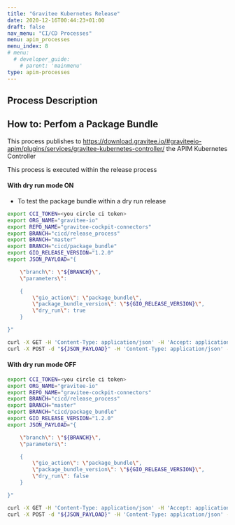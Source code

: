```yaml
---
title: "Gravitee Kubernetes Release"
date: 2020-12-16T00:44:23+01:00
draft: false
nav_menu: "CI/CD Processes"
menu: apim_processes
menu_index: 8
# menu:
  # developer_guide:
    # parent: 'mainmenu'
type: apim-processes
---
```


## Process Description


## How to: Perfom a Package Bundle

This process publishes to https://download.gravitee.io/#graviteeio-apim/plugins/services/gravitee-kubernetes-controller/ the APIM Kubernetes Controller

This process is executed within the release process

#### With dry run mode ON

* To test the package bundle within a dry run release

```bash
export CCI_TOKEN=<you circle ci token>
export ORG_NAME="gravitee-io"
export REPO_NAME="gravitee-cockpit-connectors"
export BRANCH="cicd/release_process"
export BRANCH="master"
export BRANCH="cicd/package_bundle"
export GIO_RELEASE_VERSION="1.2.0"
export JSON_PAYLOAD="{

    \"branch\": \"${BRANCH}\",
    \"parameters\":

    {
        \"gio_action\": \"package_bundle\",
        \"package_bundle_version\": \"${GIO_RELEASE_VERSION}\",
        \"dry_run\": true
    }

}"

curl -X GET -H 'Content-Type: application/json' -H 'Accept: application/json' -H "Circle-Token: ${CCI_TOKEN}" https://circleci.com/api/v2/me | jq .
curl -X POST -d "${JSON_PAYLOAD}" -H 'Content-Type: application/json' -H 'Accept: application/json' -H "Circle-Token: ${CCI_TOKEN}" https://circleci.com/api/v2/project/gh/${ORG_NAME}/${REPO_NAME}/pipeline | jq .
```

#### With dry run mode OFF

```bash
export CCI_TOKEN=<you circle ci token>
export ORG_NAME="gravitee-io"
export REPO_NAME="gravitee-cockpit-connectors"
export BRANCH="cicd/release_process"
export BRANCH="master"
export BRANCH="cicd/package_bundle"
export GIO_RELEASE_VERSION="1.2.0"
export JSON_PAYLOAD="{

    \"branch\": \"${BRANCH}\",
    \"parameters\":

    {
        \"gio_action\": \"package_bundle\",
        \"package_bundle_version\": \"${GIO_RELEASE_VERSION}\",
        \"dry_run\": false
    }

}"

curl -X GET -H 'Content-Type: application/json' -H 'Accept: application/json' -H "Circle-Token: ${CCI_TOKEN}" https://circleci.com/api/v2/me | jq .
curl -X POST -d "${JSON_PAYLOAD}" -H 'Content-Type: application/json' -H 'Accept: application/json' -H "Circle-Token: ${CCI_TOKEN}" https://circleci.com/api/v2/project/gh/${ORG_NAME}/${REPO_NAME}/pipeline | jq .
```
